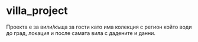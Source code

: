 # villa_project
Проекта е за вили/къща за гости като има колекция с регион който  води до град, локация и после самата вила с дадените и данни.
